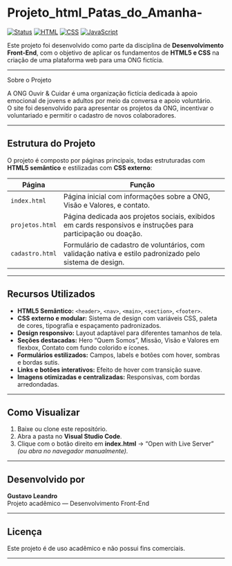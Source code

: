# Projeto_html_Patas_do_Amanha-

[![Status](https://img.shields.io/badge/status-em%20desenvolvimento-yellow)]()
[![HTML](https://img.shields.io/badge/feito%20com-HTML5-orange)]()
[![CSS](https://img.shields.io/badge/feito%20com-CSS3-blueviolet)]()
[![JavaScript](https://img.shields.io/badge/feito%20com-JavaScript-blue)]()


Este projeto foi desenvolvido como parte da disciplina de **Desenvolvimento Front-End**, com o objetivo de aplicar os fundamentos de **HTML5 e CSS** na criação de uma plataforma web para uma ONG fictícia.

---

Sobre o Projeto

A ONG Ouvir & Cuidar é uma organização fictícia dedicada à apoio emocional de jovens e adultos por meio da conversa e apoio voluntário.  
O site foi desenvolvido para apresentar os projetos da ONG, incentivar o voluntariado e permitir o cadastro de novos colaboradores.

---

##  Estrutura do Projeto

O projeto é composto por páginas principais, todas estruturadas com **HTML5 semântico** e estilizadas com **CSS externo**:

| Página | Função |
|--------|--------|
| `index.html` | Página inicial com informações sobre a ONG, Visão e Valores, e contato. |
| `projetos.html` | Página dedicada aos projetos sociais, exibidos em cards responsivos e instruções para participação ou doação. |
| `cadastro.html` | Formulário de cadastro de voluntários, com validação nativa e estilo padronizado pelo sistema de design. |

---

## Recursos Utilizados

- **HTML5 Semântico:** `<header>`, `<nav>`, `<main>`, `<section>`, `<footer>`.
- **CSS externo e modular:** Sistema de design com variáveis CSS, paleta de cores, tipografia e espaçamento padronizados.
- **Design responsivo:** Layout adaptável para diferentes tamanhos de tela.
- **Seções destacadas:** Hero “Quem Somos”, Missão, Visão e Valores em flexbox, Contato com fundo colorido e ícones.
- **Formulários estilizados:** Campos, labels e botões com hover, sombras e bordas sutis.
- **Links e botões interativos:** Efeito de hover com transição suave.
- **Imagens otimizadas e centralizadas:** Responsivas, com bordas arredondadas.

---

## Como Visualizar

1. Baixe ou clone este repositório.
2. Abra a pasta no **Visual Studio Code**.
3. Clique com o botão direito em **index.html** → “Open with Live Server” *(ou abra no navegador manualmente).*

---

## Desenvolvido por

**Gustavo Leandro**  
Projeto acadêmico — Desenvolvimento Front-End 

---

## Licença

Este projeto é de uso acadêmico e não possui fins comerciais.

---

